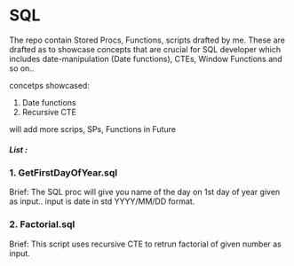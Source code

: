 # SQL
The repo contain Stored Procs, Functions, scripts drafted by me.
These are drafted as to showcase concepts that are crucial for SQL developer which includes date-manipulation (Date functions), CTEs, Window Functions and so on..

concetps showcased:
1. Date functions 
2. Recursive CTE 

will add more scrips, SPs, Functions in Future 



##### List : 

### 1. GetFirstDayOfYear.sql 
  Brief: The SQL proc will give you name of the day on 1st day of year given as input.. input is date in std YYYY/MM/DD format.

### 2. Factorial.sql
  Brief: This script uses recursive CTE to retrun factorial of given number as input.
  
